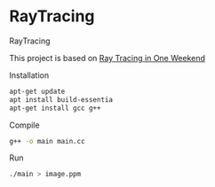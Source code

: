 # RayTracing
RayTracing  

This project is based on [Ray Tracing in One Weekend](https://raytracing.github.io/books/RayTracingInOneWeekend.html)

Installation  
```sh
apt-get update
apt install build-essentia
apt-get install gcc g++
```

Compile  
```sh
g++ -o main main.cc
```  

Run  
```sh
./main > image.ppm
```